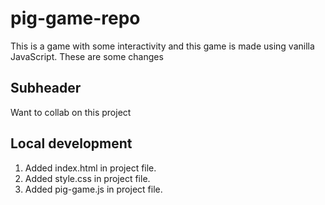 # pig-game-repo

This is a game with some interactivity and this game is made using vanilla JavaScript.
These are some changes

## Subheader

Want to collab on this project

## Local development

1. Added index.html in project file.
2. Added style.css in project file.
3. Added pig-game.js in project file.
